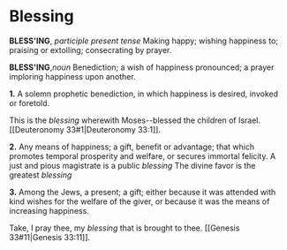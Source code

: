 # Blessing

**BLESS'ING**, _participle present tense_ Making happy; wishing happiness to; praising or extolling; consecrating by prayer.

**BLESS'ING**,_noun_ Benediction; a wish of happiness pronounced; a prayer imploring happiness upon another.

**1.** A solemn prophetic benediction, in which happiness is desired, invoked or foretold.

This is the _blessing_ wherewith Moses--blessed the children of Israel. [[Deuteronomy 33#1|Deuteronomy 33:1]].

**2.** Any means of happiness; a gift, benefit or advantage; that which promotes temporal prosperity and welfare, or secures immortal felicity. A just and pious magistrate is a public _blessing_ The divine favor is the greatest _blessing_

**3.** Among the Jews, a present; a gift; either because it was attended with kind wishes for the welfare of the giver, or because it was the means of increasing happiness.

Take, I pray thee, my _blessing_ that is brought to thee. [[Genesis 33#11|Genesis 33:11]].